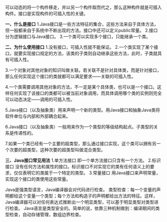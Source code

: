 可以动态的将一个构件移走，并以另一个构件取而代之，那么这种构件就是可插入构件。接口是实现构件的可插入性的关键。

**一、什么是接口**
1.Java接口是一些方法特征的集合，这些方法来自于具体方法，但一般都来自于系统中不断出现的方法。接口中还可以定义public常量。
2.接口分为逻辑接口与Java接口。
3.一个类可以实现多个接口，只能继承一个类。

**二、为什么使用接口**
1.没有接口，可插入性就不能保证。
2.一个类实现了某个接口，就要实现接口规定的方法，该类的子类则自动继承这些方法，此时，子类就具有可插入性。

3.一个对象对其他对象的知识叫做关联。若关联不是针对具体类，而是针对接口，那么任何实现这个接口的类就都可以满足要求——关联的可插入性。

4.一个类需要调用其他对象的方法，不一定是某个具体类，也可以是一个接口。这样任何实现了该接口的类都可以被当前对象调用，而具体调用哪个类的实例则完全可以动态决定——调用的可插入性。

5.Java接口（以及抽象类）用来声明一个新的类型。用Java接口和抽象Java类将软件单位与内部和外部耦合起来。

6.Java接口（以及抽象类）一般用来作为一个类型的等级结构起点。子类型的关系是传递性的。

7.如果一个类已经有一个主要的超类型，那么通过接口实现，这个类可以拥有另一个次要的超类型，这种次要的超类型叫做混合类型。

**三、Java接口常见用法**
1.单方法接口
即一个单方法接口只含有一个方法。
2.标识接口
没有任何方法和属性的接口。标识接口不对实现它的类有任何语义上的要求，仅仅表明它的类属于一个特定的类型。
3.常量接口
用Java接口来声明常量，实现这个接口的类使用这些常量。


Java是强类型语言，Java编译器会对代码进行检查。
类型检查：每一个变量的声明都给这个变量一个类型；每个方法和构造子的声明都给出方法的特征。这样，Java编译器可以对任何表达式推断出一个明显类型，可以基于明显类型对类型进行检查。
Java语言是类型安全的。简单的说，依靠三种机制做到：编译期间的类型检查，自动存储管理，数组边界检查。
